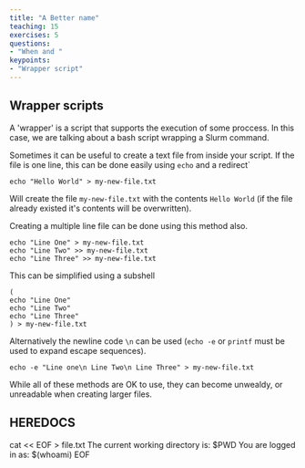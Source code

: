 ```yaml
---
title: "A Better name"
teaching: 15
exercises: 5
questions:
- "When and "
keypoints:
- "Wrapper script"
---
```


## Wrapper scripts

A 'wrapper' is a script that supports the execution of some proccess. 
In this case, we are talking about a bash script wrapping a Slurm command.


Sometimes it can be useful to create a text file from inside your script.
If the file is one line, this can be done easily using `echo` and a redirect`

```
echo "Hello World" > my-new-file.txt
```

Will create the file `my-new-file.txt` with the contents `Hello World` (if the file already existed it's contents will be overwritten).

Creating a multiple line file can be done using this method also. 

```
echo "Line One" > my-new-file.txt
echo "Line Two" >> my-new-file.txt
echo "Line Three" >> my-new-file.txt
```
This can be simplified using a subshell
```
(
echo "Line One"
echo "Line Two"
echo "Line Three" 
) > my-new-file.txt
```
Alternatively the newline code `\n` can be used (`echo -e` or `printf` must be used to expand escape sequences).

```
echo -e "Line one\n Line Two\n Line Three" > my-new-file.txt
```

While all of these methods are OK to use, they can become unwealdy, or unreadable when creating larger files.

## HEREDOCS

cat << EOF > file.txt
The current working directory is: $PWD
You are logged in as: $(whoami)
EOF
